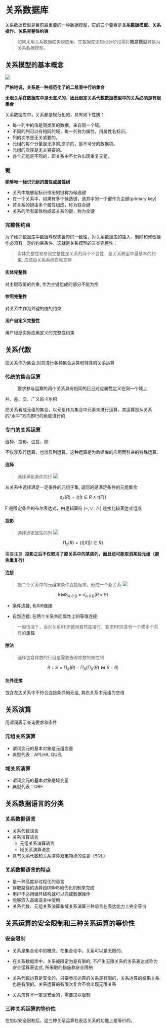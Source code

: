 # 关系数据库

关系数据模型是目前最重要的一种数据模型，它的三个要素是**关系数据模型、关系操作、关系完整性约束**

> 如果采用关系数据库实现应用，在数据库逻辑设计阶段需将**概念模型**转换为关系数据模型。

## 关系模型的基本概念

![](./img/3-1.jpg)

**严格地说，关系是一种规范化了的二维表中行的集合**

**无限关系在数据库中是无意义的，因此限定关系代数数据模型中的关系必须是有限集合**

关系数据库中，关系都是规范化的，具有如下性质：

+ 每一列中的值是同类型的数据，来自同一个域。
+ 不同的列可以有相同的域，每一列称为属性，用属性名标识。
+ 列的次序是无关紧要的。
+ 元组的每个分量是无序的,原子的，是不可分的数据项。
+ 元组的次序是无关紧要的。
+ 各个元组是不同的，即关系中不允许出现重复元组。

### 键

**能够唯一标识元组的属性或属性组**

+ 关系中能够起标识作用的键称为候选键
+ 在一个关系中，如果有多个候选键，选其中的一个键作为主键(primary key) 
+ 若关系的键由多个属性组成，称为联合键
+ 关系的所有属性构成该关系的键，称为全键

### 完整性约束

为了维护数据库中数据与现实世界的一致性，对关系数据库的插入、删除和修改操作必须有一定的约束条件，这就是关系模型的三类完整性：

> 实体完整性和参照完整性是关系的两个不变性，是关系模型中最基本的约束, 应该由关系系统自动支持

#### 实体完整性

对主键取值的约束, 作为主键组成的部分不能为空

#### 参照完整性

对关系中作为外键的值的约束

#### 用户自定义完整性

用户根据实际应用定义的完整性约束

## 关系代数

把关系作为集合,对其进行各种集合运算和特殊的关系运算

### 传统的集合运算

> **要求参与运算的两个关系具有相同的目且对应属性定义在同一个域上**

并、差、交、广义笛卡尔积

把关系看成元组的集合，以元组作为集合中元素来进行运算，其运算是从关系的“水平”方向即行的角度进行的

### 专门的关系运算

选择、投影、连接、除

不仅涉及行运算，也涉及列运算，这种运算是为数据库的应用而引进的特殊运算。

#### 选择

> 选择满足条件的行
![](./img/3-2.png)

从关系中选择满足一定条件的元组子集, 返回的是满足条件的元组集合

$$
    \sigma_F(R)=\{t|t\in R~\wedge~t(F)\}
$$

F 是限定条件的布尔表达式，由逻辑算符 $(\neg ,\vee ,\wedge )$ 连接比较表达式组成

#### 投影

> 选择选定属性的列
![](./img/3-3.png)

$$
    \Pi_x(R)=\{t[X]|t\in R\}
$$

需要注意, **投影之后不仅取消了原关系中的某些列，而且还可能取消某些元组（避免重复行）**

#### 连接

> 把二个关系中的元组按条件连接起来，形成一个新关系
![](./img/3-4.png)

$$
\mathop{R\Join S}_{A~\theta ~B} = \sigma_{A~\theta ~B}(R \times S)
$$

+ 条件连接, 也叫θ连接

+ 自然连接: 在两个关系共同属性上的等值连接

> 一般情况下，当对关系R和S使用自然连接时，要求R和S含有一个或多个共有的**属性**

#### 除法

> 选择包含除数的行但是需要去除除数的属性列

$$R \div S = \Pi_X(R) - \Pi_X(\Pi_X(R)\Join S - R)$$ 

#### 左外连接

包含左边关系中不符合连接条件的元组, 其右关系中元组为空值

## 关系演算

用谓词表示查询要求和条件

### 元组关系演算

+ 谓词变元的基本对象是元组变量
+ 典型代表：APLHA, QUEL

### 域关系演算

+ 谓词变元的基本对象是域变量
+ 典型代表：QBE

## 关系数据语言的分类

### 关系数据语言

+ 关系代数语言
+ 关系演算语言
    + 元组关系演算语言
    + 域关系演算语言
+ 具有关系代数和关系演算双重特点的语言（SQL）

### 关系数据语言的特点

+ 是一种高度非过程化的语言
+ 存取路径的选择由DBMS的优化机制来完成
+ 用户不必用循环结构就可以完成数据操作
+ 能够嵌入高级语言中使用
+ 关系代数、元组关系演算和域关系演算三种语言在表达能力上完全等价


## 关系运算的安全限制和三种关系运算的等价性

### 安全限制

+ 关系是集合论中的概念，在集合论中，关系可以是无限的。

+ 在关系数据库中，关系被限定为是有限的, 不产生无限关系的关系表达式称为安全运算表达式, 所采取的措施称安全限制

+ 关系代数运算是安全的，只要参加运算的关系是有限的，关系运算的结果关系也是有限的。关系运算的有限次复合不会出现无限关系

+ 关系演算不一定是安全的，需要加以限制

### 三种关系运算的等价性

在加以安全限制后，这三种关系运算在表达关系的功能上是等价的。

